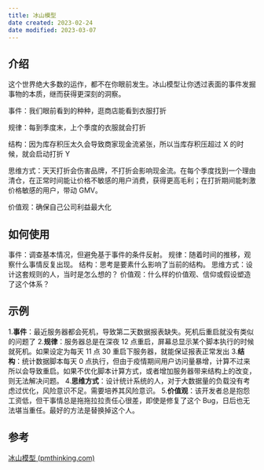 ```yaml
---
title: 冰山模型
date created: 2023-02-24
date modified: 2023-03-07
---
```


## 介绍

这个世界绝大多数的运作，都不在你眼前发生。冰山模型让你透过表面的事件发掘事物的本质，继而获得更深刻的洞察。

事件：我们眼前看到的种种，逛商店能看到衣服打折

规律：每到季度末，上个季度的衣服就会打折

结构：因为库存积压太久会导致商家现金流紧张，所以当库存积压超过 X 的时候，就会启动打折 Y

思维方式：天天打折会伤害品牌，不打折会影响现金流。在每个季度找到一个理由清仓，在正常时间能让价格不敏感的用户消费，获得更高毛利；在打折期间能刺激价格敏感的用户，带动 GMV。

价值观：确保自己公司利益最大化

## 如何使用

事件：调查基本情况，但避免基于事件的条件反射。
规律：随着时间的推移，观察什么事情反复出现。
结构：思考是要素什么影响了当前的结构。
思维方式：设计这套规则的人，当时是怎么想的？
价值观：什么样的价值观、信仰或假设塑造了这个体系？

## 示例

1.**事件**：最近服务器都会死机，导致第二天数据报表缺失。死机后重启就没有类似的问题了
2.**规律**：服务器总是在深夜 12 点重启，屏幕总显示某个脚本执行的时候就死机。如果设定为每天 11 点 30 重启下服务器，就能保证报表正常发出
3.**结构**：统计数据脚本每天 0 点执行，但由于疫情期间用户访问量暴增，计算不过来所以会导致重启。如果不优化脚本计算方式，或者增加服务器带来结构上的改变，则无法解决问题。
4.**思维方式**：设计统计系统的人，对于大数据量的负载没有考虑过优化，风险意识不足。需要培养其风险意识。
5.**价值观**：该开发者总是抱怨工资低，但干事情总是拖拖拉拉责任心很差，即使是修复了这个 Bug，日后也无法堪当重任。最好的方法是替换掉这个人。

## 参考

[冰山模型 (pmthinking.com)](https://pmthinking.com/0ea97d86f5454b6d9bc980585f94b7de)
